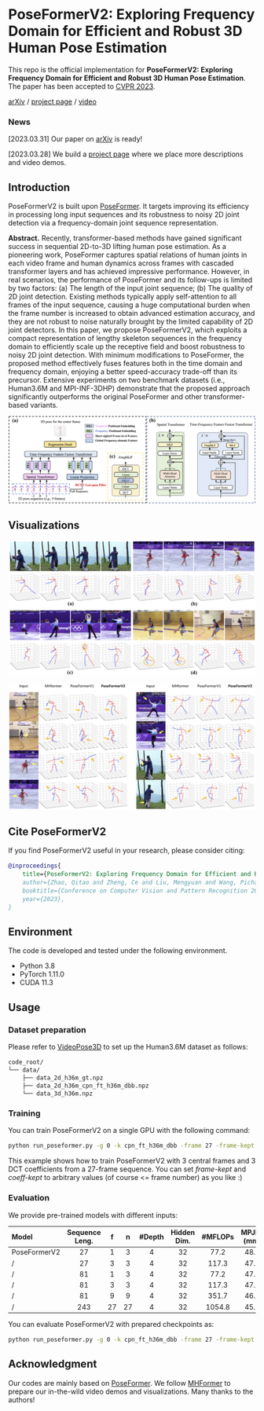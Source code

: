 # PoseFormerV2: Exploring Frequency Domain for Efficient and Robust 3D Human Pose Estimation

This repo is the official implementation for **PoseFormerV2: Exploring Frequency Domain for Efficient and Robust 3D Human Pose Estimation**. The paper has been accepted to [CVPR 2023](https://cvpr2023.thecvf.com/).

[arXiv](https://arxiv.org/pdf/2303.17472.pdf) / [project page](https://qitaozhao.github.io/PoseFormerV2) / [video](https://www.youtube.com/watch?v=X0nAP0kdQio)

### News

[2023.03.31] Our paper on [arXiv](https://arxiv.org/pdf/2303.17472.pdf) is ready!

[2023.03.28] We build a [project page](https://qitaozhao.github.io/PoseFormerV2) where we place more descriptions and video demos.

## Introduction

PoseFormerV2 is built upon [PoseFormer](https://github.com/zczcwh/PoseFormer). It targets improving its efficiency in processing long input sequences and its robustness to noisy 2D joint detection via a frequency-domain joint sequence representation.

**Abstract.** Recently, transformer-based methods have gained significant success in sequential 2D-to-3D lifting human pose estimation. As a pioneering work, PoseFormer captures spatial relations of human joints in each video frame and human dynamics across frames with cascaded transformer layers and has achieved impressive performance. However, in real scenarios, the performance of PoseFormer and its follow-ups is limited by two factors: (a) The length of the input joint sequence; (b) The quality of 2D joint detection. Existing methods typically apply self-attention to all frames of the input sequence, causing a huge computational burden when the frame number is increased to obtain advanced estimation accuracy, and they are not robust to noise naturally brought by the limited capability of 2D joint detectors. In this paper, we propose PoseFormerV2, which exploits a compact representation of lengthy skeleton sequences in the frequency domain to efficiently scale up the receptive field and boost robustness to noisy 2D joint detection. With minimum modifications to PoseFormer, the proposed method effectively fuses features both in the time domain and frequency domain, enjoying a better speed-accuracy trade-off than its precursor. Extensive experiments on two benchmark datasets (i.e., Human3.6M and MPI-INF-3DHP) demonstrate that the proposed approach significantly outperforms the original PoseFormer and other transformer-based variants.

![PoseFormerV2](./images/framework.jpg)

## Visualizations

![PoseFormerV2](./images/visualization.jpg)

![PoseFormerV2](./images/noise_comparison.jpg)

## Cite PoseFormerV2

If you find PoseFormerV2 useful in your research, please consider citing:

```bibtex
@inproceedings{
	title={PoseFormerV2: Exploring Frequency Domain for Efficient and Robust 3D Human Pose Estimation},
	author={Zhao, Qitao and Zheng, Ce and Liu, Mengyuan and Wang, Pichao, and Chen, Chen},
	booktitle={Conference on Computer Vision and Pattern Recognition 2023},
	year={2023},
}
```

## Environment

The code is developed and tested under the following environment.

- Python 3.8
- PyTorch 1.11.0
- CUDA 11.3

## Usage

### Dataset preparation

Please refer to [VideoPose3D](https://github.com/facebookresearch/VideoPose3D) to set up the Human3.6M dataset as follows:

```
code_root/
└── data/
	├── data_2d_h36m_gt.npz
	├── data_2d_h36m_cpn_ft_h36m_dbb.npz
	└── data_3d_h36m.npz
```

### Training

You can train PoseFormerV2 on a single GPU with the following command:

```bash
python run_poseformer.py -g 0 -k cpn_ft_h36m_dbb -frame 27 -frame-kept 3 -coeff-kept 3 -c checkpoint/NAMED_PATH
```

This example shows how to train PoseFormerV2 with 3 central frames and 3 DCT coefficients from a 27-frame sequence. You can set *frame-kept* and *coeff-kept* to arbitrary values (of course <= frame number) as you like :)

### Evaluation

We provide pre-trained models with different inputs:

| Model        | Sequence Leng. |  f   |  n   | #Depth | Hidden Dim. | #MFLOPs | MPJPE (mm) |                           Download                           |
| :----------- | :------------: | :--: | :--: | :----: | :---------: | :-----: | :--------: | :----------------------------------------------------------: |
| PoseFormerV2 |       27       |  1   |  3   |   4    |     32      |  77.2   |    48.7    | [model](https://drive.google.com/file/d/14J0GYIzk_rGKSMxAPI2ydzX76QB70-g3/view?usp=share_link) |
| /            |       27       |  3   |  3   |   4    |     32      |  117.3  |    47.9    | [model](https://drive.google.com/file/d/13oJz5-aBVvvPVFvTU_PrLG_m6kdbQkYs/view?usp=share_link) |
| /            |       81       |  1   |  3   |   4    |     32      |  77.2   |    47.6    | [model](https://drive.google.com/file/d/14WgFFBsP0DtTq61XZWI9X2TzvFLCWEnd/view?usp=share_link) |
| /            |       81       |  3   |  3   |   4    |     32      |  117.3  |    47.1    | [model](https://drive.google.com/file/d/13rXCkYnVnkbT-cz4XCo0QkUnUEYiSeoi/view?usp=share_link) |
| /            |       81       |  9   |  9   |   4    |     32      |  351.7  |    46.0    | [model](https://drive.google.com/file/d/13wla4b5RgJGKX5zVehv4qKhCrQEFhfzG/view?usp=share_link) |
| /            |      243       |  27  |  27  |   4    |     32      | 1054.8  |    45.2    | [model](https://drive.google.com/file/d/14SpqPyq9yiblCzTH5CorymKCUsXapmkg/view?usp=share_link) |

You can evaluate PoseFormerV2 with prepared checkpoints as:

```bash
python run_poseformer.py -g 0 -k cpn_ft_h36m_dbb -frame 27 -frame-kept 3 -coeff-kept 3 -c checkpoint/NAMED_PATH --evaluate NAME_ckpt.bin
```

## Acknowledgment

Our codes are mainly based on [PoseFormer](https://github.com/zczcwh/PoseFormer). We follow [MHFormer](https://github.com/Vegetebird/MHFormer) to prepare our in-the-wild video demos and visualizations. Many thanks to the authors!

